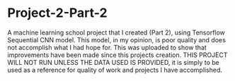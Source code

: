 # Project-2-Part-2
A machine learning school project that I created (Part 2), using Tensorflow Sequential CNN model. This model, in my opinion, is poor quality and does not accomplish what I had hope for. This was uploaded to show that improvements have been made since this projects creation.
THIS PROJECT WILL NOT RUN UNLESS THE DATA USED IS PROVIDED, it is simply to be used as a reference for quality of work and projects I have accomplished. 
